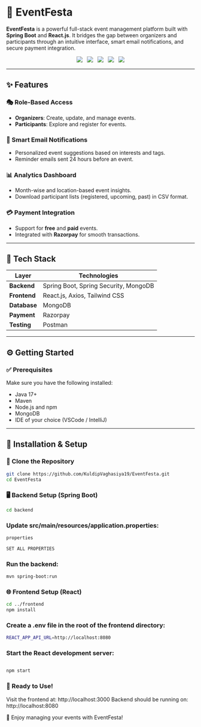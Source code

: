 # 🎉 EventFesta

**EventFesta** is a powerful full-stack event management platform built with **Spring Boot** and **React.js**. It bridges the gap between organizers and participants through an intuitive interface, smart email notifications, and secure payment integration.

<p align="center">
  <img src="https://img.shields.io/badge/Java-17-blue.svg" />&nbsp;&nbsp;
  <img src="https://img.shields.io/badge/Spring_Boot-3.x-brightgreen.svg" />&nbsp;&nbsp;
  <img src="https://img.shields.io/badge/React-18-blue.svg" />&nbsp;&nbsp;
  <img src="https://img.shields.io/badge/MongoDB-green.svg" />&nbsp;&nbsp;
  <img src="https://img.shields.io/badge/Razorpay-Enabled-blue.svg" />
</p>



---

## ✨ Features

### 🎭 Role-Based Access
- **Organizers**: Create, update, and manage events.
- **Participants**: Explore and register for events.

### 📧 Smart Email Notifications
- Personalized event suggestions based on interests and tags.
- Reminder emails sent 24 hours before an event.

### 📊 Analytics Dashboard
- Month-wise and location-based event insights.
- Download participant lists (registered, upcoming, past) in CSV format.

### 💳 Payment Integration
- Support for **free** and **paid** events.
- Integrated with **Razorpay** for smooth transactions.

---

## 🧰 Tech Stack

| Layer         | Technologies                             |
|---------------|------------------------------------------|
| **Backend**   | Spring Boot, Spring Security, MongoDB    |
| **Frontend**  | React.js, Axios, Tailwind CSS            |
| **Database**  | MongoDB                                  |
| **Payment**   | Razorpay                                 |
| **Testing**   | Postman                                  |

---

## ⚙️ Getting Started

### ✅ Prerequisites

Make sure you have the following installed:

- Java 17+
- Maven
- Node.js and npm
- MongoDB
- IDE of your choice (VSCode / IntelliJ)

---

## 🧪 Installation & Setup

### 🔁 Clone the Repository

```bash
git clone https://github.com/KuldipVaghasiya19/EventFesta.git
cd EventFesta

```
### 🖥️ Backend Setup (Spring Boot)
```bash
cd backend
```
### Update src/main/resources/application.properties:
```bash
properties

SET ALL PROPERTIES
```

### Run the backend:

```bash
mvn spring-boot:run
```

### 🌐 Frontend Setup (React)
```bash
cd ../frontend
npm install
```

### Create a .env file in the root of the frontend directory:

```bash
REACT_APP_API_URL=http://localhost:8080
```

### Start the React development server:

```bash

npm start
```
### 🙌 Ready to Use!
Visit the frontend at: http://localhost:3000
Backend should be running on: http://localhost:8080

🎉 Enjoy managing your events with EventFesta!
